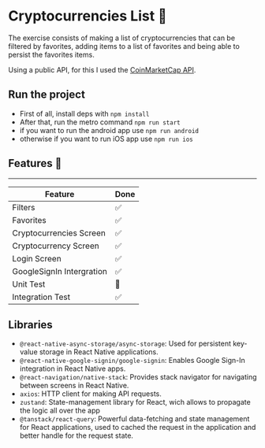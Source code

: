 # Cryptocurrencies List 📖

The exercise consists of making a list of cryptocurrencies that can be filtered by favorites, adding items to a list of favorites and being able to persist the favorites items.

Using a public API, for this I used the [CoinMarketCap API](https://coinmarketcap.com/api/documentation/v1/#section/Introduction).

## Run the project

- First of all, install deps with `npm install`
- After that, run the metro command `npm run start`
- if you want to run the android app use `npm run android`
- otherwise if you want to run iOS app use `npm run ios`

## Features 📃

---

| Feature                   | Done |
| ------------------------- | ---- |
| Filters                   | ✅   |
| Favorites                 | ✅   |
| Cryptocurrencies Screen   | ✅   |
| Cryptocurrency Screen     | ✅   |
| Login Screen              | ✅   |
| GoogleSignIn Intergration | ✅   |
| Unit Test                 | 🔨   |
| Integration Test          | ✅   |

## Libraries

- `@react-native-async-storage/async-storage`: Used for persistent key-value storage in React Native applications.
- `@react-native-google-signin/google-signin`: Enables Google Sign-In integration in React Native apps.
- `@react-navigation/native-stack`: Provides stack navigator for navigating between screens in React Native.
- `axios`: HTTP client for making API requests.
- `zustand`: State-management library for React, wich allows to propagate the logic all over the app
- `@tanstack/react-query`: Powerful data-fetching and state management for React applications, used to cached the request in the application and better handle for the request state.
  